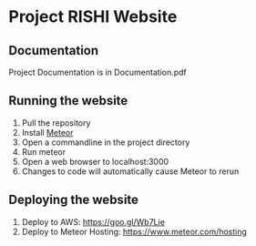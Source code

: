 # Project RISHI Website

## Documentation
Project Documentation is in Documentation.pdf

## Running the website
1. Pull the repository
2. Install [Meteor](https://www.meteor.com/)
3. Open a commandline in the project directory
4. Run meteor
5. Open a web browser to localhost:3000
6. Changes to code will automatically cause Meteor to rerun

## Deploying the website
1. Deploy to AWS: https://goo.gl/Wb7Lje
2. Deploy to Meteor Hosting: https://www.meteor.com/hosting
